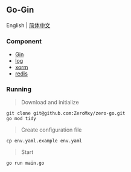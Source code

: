 ## Go-Gin

English | [简体中文](README-CN.md)

### Component
*    [Gin](https://gin-gonic.com/docs/)
*    [log](https://github.com/gookit/slog/blob/master/README.zh-CN.md)
*    [xorm](https://xorm.io/docs/)
*    [redis](https://redis.uptrace.dev/zh/guide/go-redis.html)
### Running
> Download and initialize
```
git clone git@github.com:ZeroMxy/zero-go.git
go mod tidy
```
> Create configuration file
```
cp env.yaml.example env.yaml
```
> Start
```
go run main.go
```
